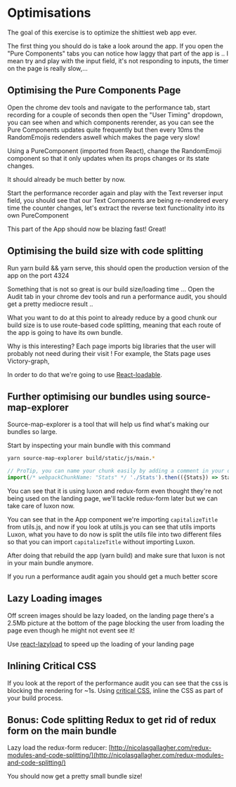 # Optimisations

The goal of this exercise is to optimize the shittiest web app ever.

The first thing you should do is take a look around the app. If you open the "Pure Components" tabs you can notice how laggy that part of the app is .. I mean try and play with the input field, it's not responding to inputs, the timer on the page is really slow,...

## Optimising the Pure Components Page

Open the chrome dev tools and navigate to the performance tab, start recording for a couple of seconds then open the "User Timing" dropdown, you can see when and which components rerender, as you can see the Pure Components updates quite frequently but then every 10ms the RandomEmojis redenders aswell which makes the page very slow!

Using a PureComponent (imported from React), change the RandomEmoji component so that it only updates when its props changes or its state changes.

It should already be much better by now.

Start the performance recorder again and play with the Text reverser input field, you should see that our Text Components are being re-rendered every time the counter changes, let's extract the reverse text functionality into its own PureComponent

This part of the App should now be blazing fast! Great!

## Optimising the build size with code splitting

Run yarn build && yarn serve, this should open the production version of the app on the port 4324

Something that is not so great is our build size/loading time ... Open the Audit tab in your chrome dev tools and run a performance audit, you should get a pretty mediocre result ..

What you want to do at this point to already reduce by a good chunk our build size is to use route-based code splitting, meaning that each route of the app is going to have its own bundle.

Why is this interesting? Each page imports big libraries that the user will probably not need during their visit ! For example, the Stats page uses Victory-graph,

In order to do that we're going to use [React-loadable](https://github.com/jamiebuilds/react-loadable).

## Further optimising our bundles using source-map-explorer

Source-map-explorer is a tool that will help us find what's making our bundles so large.

Start by inspecting your main bundle with this command

```bash
yarn source-map-explorer build/static/js/main.*
```

```JavaScript
// ProTip, you can name your chunk easily by adding a comment in your dynamic import
import(/* webpackChunkName: "Stats" */ './Stats').then(({Stats}) => Stats)
```

You can see that it is using luxon and redux-form even thought they're not being used on the landing page, we'll tackle redux-form later but we can take care of luxon now.

You can see that in the App component we're importing `capitalizeTitle` from utils.js, and now if you look at utils.js you can see that utils imports Luxon, what you have to do now is split the utils file into two different files so that you can import `capitalizeTitle` without importing Luxon.

After doing that rebuild the app (yarn build) and make sure that luxon is not in your main bundle anymore.

If you run a performance audit again you should get a much better score

## Lazy Loading images

Off screen images should be lazy loaded, on the landing page there's a 2.5Mb picture at the bottom of the page blocking the user from loading the page even though he might not event see it!

Use [react-lazyload](https://github.com/jasonslyvia/react-lazyload) to speed up the loading of your landing page

## Inlining Critical CSS

If you look at the report of the performance audit you can see that the css is blocking the rendering for ~1s. Using [critical CSS](https://www.npmjs.com/package/critical), inline the CSS as part of your build process.

## Bonus: Code splitting Redux to get rid of redux form on the main bundle

Lazy load the redux-form reducer: [http://nicolasgallagher.com/redux-modules-and-code-splitting/](http://nicolasgallagher.com/redux-modules-and-code-splitting/)

You should now get a pretty small bundle size!
